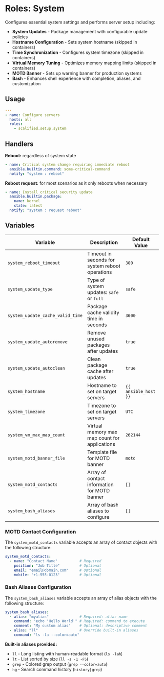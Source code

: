 # Roles: System

Configures essential system settings and performs server setup including:

* **System Updates** - Package management with configurable update policies
* **Hostname Configuration** - Sets system hostname (skipped in containers)
* **Time Synchronization** - Configures system timezone (skipped in containers) 
* **Virtual Memory Tuning** - Optimizes memory mapping limits (skipped in containers)
* **MOTD Banner** - Sets up warning banner for production systems
* **Bash** - Enhances shell experience with completion, aliases, and customization

## Usage

```yaml
---
- name: Configure servers
  hosts: all
  roles:
    - scalified.setup.system
```

## Handlers

**Reboot:** regardless of system state

```yaml
- name: Critical system change requiring immediate reboot
  ansible.builtin.command: some-critical-command
  notify: "system : reboot"
```

**Reboot request:** for most scenarios as it only reboots when necessary
```yaml
- name: Install critical security update
  ansible.builtin.package:
    name: kernel
    state: latest
  notify: "system : request reboot"
```

## Variables

| Variable                        | Description                                     | Default Value        |
| ------------------------------- | ----------------------------------------------- | -------------------- |
| `system_reboot_timeout`         | Timeout in seconds for system reboot operations | `300`                |
| `system_update_type`            | Type of system updates: `safe` or `full`        | `safe`               |
| `system_update_cache_valid_time`| Package cache validity time in seconds          | `3600`               |
| `system_update_autoremove`      | Remove unused packages after updates            | `true`               |
| `system_update_autoclean`       | Clean package cache after updates               | `true`               |
| `system_hostname`               | Hostname to set on target servers               | `{{ ansible_host }}` |
| `system_timezone`               | Timezone to set on target servers               | `UTC`                |
| `system_vm_max_map_count`       | Virtual memory max map count for applications   | `262144`             |
| `system_motd_banner_file`       | Template file for MOTD banner                   | `motd`               |
| `system_motd_contacts`          | Array of contact information for MOTD banner    | `[]`                 |
| `system_bash_aliases`           | Array of bash aliases to configure              | `[]`                 |

### MOTD Contact Configuration

The `system_motd_contacts` variable accepts an array of contact objects with the following structure:

```yaml
system_motd_contacts:
  - name: "Contact Name"          # Required
    position: "Job Title"         # Optional
    email: "email@domain.com"     # Optional
    mobile: "+1-555-0123"         # Optional
```

### Bash Aliases Configuration

The `system_bash_aliases` variable accepts an array of alias objects with the following structure:

```yaml
system_bash_aliases:
  - alias: "myalias"              # Required: alias name
    command: "echo 'Hello World'" # Required: command to execute
    comment: "My custom alias"    # Optional: descriptive comment
  - alias: "ll"                   # Override built-in aliases
    command: "ls -la --color=auto"
```

**Built-in aliases provided:**
- `ll` - Long listing with human-readable format (`ls -lah`)
- `lt` - List sorted by size (`ll -s -1 -FS`)
- `grep` - Colored grep output (`grep --color=auto`)
- `hg` - Search command history (`history|grep`)
